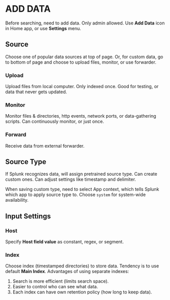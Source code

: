 # ADD DATA

Before searching, need to add data. Only admin allowed. Use **Add Data** icon in Home app, or use **Settings** menu.

## Source

Choose one of popular data sources at top of page. Or, for custom data, go to bottom of page and choose to upload files, monitor, or use forwarder.

### Upload

Upload files from local computer. Only indexed once. Good for testing, or data that never gets updated.

### Monitor

Monitor files & directories, http events, network ports, or data-gathering scripts. Can continuously monitor, or just once.

### Forward

Receive data from external forwarder.

## Source Type

If Splunk recognizes data, will assign pretrained source type. Can create custom ones. Can adjust settings like timestamp and delimiter.

When saving custom type, need to select App context, which tells Splunk which app to apply source type to. Choose `system` for system-wide availability.

## Input Settings

### Host

Specify **Host field value** as constant, regex, or segment.

### Index

Choose index (timestamped directories) to store data. Tendency is to use default **Main Index**. Advantages of using separate indexes:

1. Search is more efficient (limits search space).
2. Easier to control who can see what data.
3. Each index can have own retention policy (how long to keep data).
